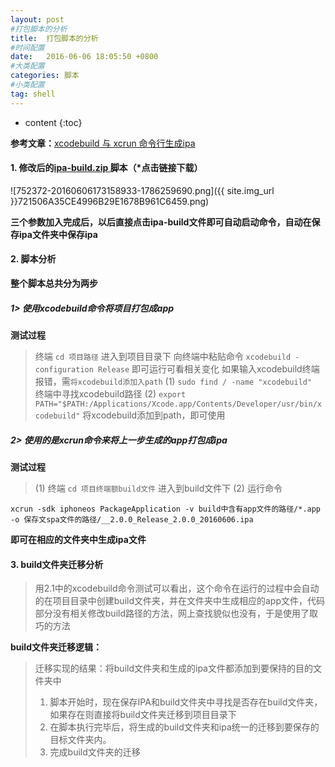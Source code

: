 ```yaml
---
layout: post
#打包脚本的分析
title:  打包脚本的分析
#时间配置
date:   2016-06-06 18:05:50 +0800
#大类配置
categories: 脚本
#小类配置
tag: shell
---
```


* content
{:toc}

**参考文章：**<a href="http://blog.csdn.net/chsadin/article/details/41721597" target="_blank">xcodebuild 与 xcrun 命令行生成ipa</a><br>

#### 1. 修改后的<a href="http://files.cnblogs.com/files/AnchoriteFiliGod/ipa-build.zip" target="_blank">ipa-build.zip </a>脚本（*点击链接下载）

![752372-20160606173158933-1786259690.png]({{ site.img_url }}721506A35CE4996B29E1678B961C6459.png)

**三个参数加入完成后，以后直接点击ipa-build文件即可自动启动命令，自动在保存ipa文件夹中保存ipa**

#### 2. 脚本分析

**整个脚本总共分为两步**

##### 1> 使用xcodebuild命令将项目打包成app

**测试过程**

> 终端    `cd 项目路径`   进入到项目目录下
> 向终端中粘贴命令 `xcodebuild -configuration Release` 即可运行可看相关变化
> 如果输入xcodebuild终端报错，需`将xcodebuild添加入path` 
> (1) `sudo find / -name "xcodebuild" ` 终端中寻找xcodebuild路径
> (2) `export PATH="$PATH:/Applications/Xcode.app/Contents/Developer/usr/bin/xcodebuild"` 将xcodebuild添加到path，即可使用


##### 2> 使用的是xcrun命令来将上一步生成的app打包成ipa

**测试过程**
> (1) 终端 `cd 项目终端额build文件` 进入到build文件下
> (2) 运行命令

```shell
xcrun -sdk iphoneos PackageApplication -v build中含有app文件的路径/*.app -o 保存文spa文件的路径/__2.0.0_Release_2.0.0_20160606.ipa
```

**即可在相应的文件夹中生成ipa文件**

#### 3. build文件夹迁移分析

> 用2.1中的xcodebuild命令测试可以看出，这个命令在运行的过程中会自动的在项目目录中创建build文件夹，并在文件夹中生成相应的app文件，代码部分没有相关修改build路径的方法，网上查找貌似也没有，于是使用了取巧的方法


**build文件夹迁移逻辑：**

> 迁移实现的结果：将build文件夹和生成的ipa文件都添加到要保持的目的文件夹中
> 1. 脚本开始时，现在保存IPA和build文件夹中寻找是否存在build文件夹，如果存在则直接将build文件夹迁移到项目目录下
> 2. 在脚本执行完毕后，将生成的build文件夹和ipa统一的迁移到要保存的目标文件夹内。
> 3. 完成build文件夹的迁移